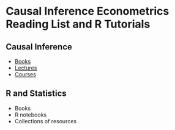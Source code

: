 # Causal Inference Econometrics Reading List and R Tutorials

## Causal Inference

- [Books](https://github.com/annastavniychuk/econometrics_library/blob/main/causal_inference_books.md)
- [Lectures](https://github.com/annastavniychuk/econometrics_library/blob/main/causal_inference_lectures.md)
- [Courses](https://github.com/annastavniychuk/econometrics_library/blob/main/causal_inference_courses.md)
  
## R and Statistics

 - Books
 - R notebooks
 - Collections of resources


